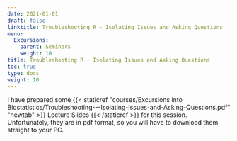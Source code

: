 ```yaml
---
date: 2021-01-01
draft: false
linktitle: Troubleshooting R - Isolating Issues and Asking Questions
menu:
  Excursions:
    parent: Seminars
    weight: 10
title: Troubleshooting R - Isolating Issues and Asking Questions
toc: true
type: docs
weight: 10
---
```


I have prepared some {{< staticref "courses/Excursions into Biostatistics/Troubleshooting---Isolating-Issues-and-Asking-Questions.pdf" "newtab" >}} Lecture Slides {{< /staticref >}} for this session. Unfortunately, they are in pdf format, so you will have to download them straight to your PC.